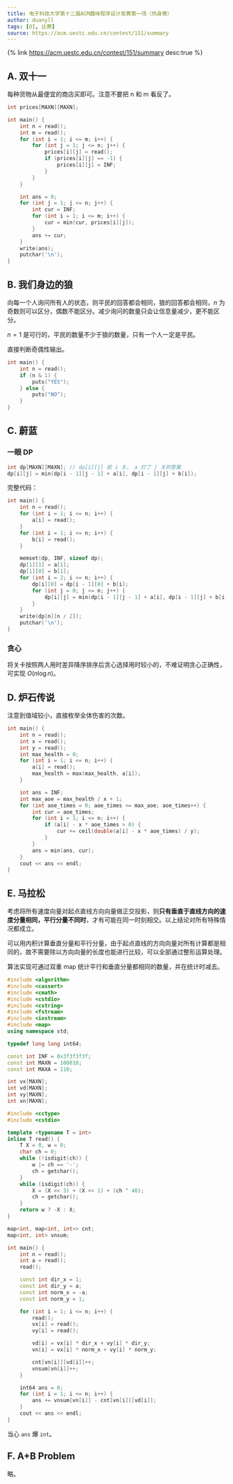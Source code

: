 ```yaml
---
title: 电子科技大学第十二届ACM趣味程序设计竞赛第一场（热身赛）
author: duanyll
tags: [OI, 比赛]
source: https://acm.uestc.edu.cn/contest/151/summary
---
```


{% link https://acm.uestc.edu.cn/contest/151/summary desc:true %}

## A. 双十一

每种货物从最便宜的商店买即可。注意不要把 n 和 m 看反了。

```cpp
int prices[MAXN][MAXN];

int main() {
    int n = read();
    int m = read();
    for (int i = 1; i <= m; i++) {
        for (int j = 1; j <= n; j++) {
            prices[i][j] = read();
            if (prices[i][j] == -1) {
                prices[i][j] = INF;
            }
        }
    }

    int ans = 0;
    for (int j = 1; j <= n; j++) {
        int cur = INF;
        for (int i = 1; i <= m; i++) {
            cur = min(cur, prices[i][j]);
        }
        ans += cur;
    }
    write(ans);
    putchar('\n');
}
```

## B. 我们身边的狼

向每一个人询问所有人的状态，则平民的回答都会相同，狼的回答都会相同，$n$ 为奇数则可以区分，偶数不能区分。减少询问的数量只会让信息量减少，更不能区分。

$n=1$ 是可行的，平民的数量不少于狼的数量，只有一个人一定是平民。

直接判断奇偶性输出。

```cpp
int main() {
    int n = read();
    if (n & 1) {
        puts("YES");
    } else {
        puts("NO");
    }
}
```

## C. 蔚蓝

### 一眼 DP

```cpp
int dp[MAXN][MAXN]; // dp[i][j] 前 i 关， a 打了 j 关的答案
dp[i][j] = min(dp[i - 1][j - 1] + a[i], dp[i - 1][j] + b[i]);
```

完整代码：

```cpp
int main() {
    int n = read();
    for (int i = 1; i <= n; i++) {
        a[i] = read();
    }
    for (int i = 1; i <= n; i++) {
        b[i] = read();
    }

    memset(dp, INF, sizeof dp);
    dp[1][1] = a[1];
    dp[1][0] = b[1];
    for (int i = 2; i <= n; i++) {
        dp[i][0] = dp[i - 1][0] + b[i];
        for (int j = 0; j <= n; j++) {
            dp[i][j] = min(dp[i - 1][j - 1] + a[i], dp[i - 1][j] + b[i]);
        }
    }
    write(dp[n][n / 2]);
    putchar('\n');
}
```

### 贪心

将关卡按照两人用时差异降序排序后贪心选择用时较小的，不难证明贪心正确性，可实现 $O(n\log n)$。

## D. 炉石传说

注意到值域较小，直接枚举全体伤害的次数。

```cpp
int main() {
    int n = read();
    int x = read();
    int y = read();
    int max_health = 0;
    for (int i = 1; i <= n; i++) {
        a[i] = read();
        max_health = max(max_health, a[i]);
    }

    int ans = INF;
    int max_aoe = max_health / x + 1;
    for (int aoe_times = 0; aoe_times <= max_aoe; aoe_times++) {
        int cur = aoe_times;
        for (int i = 1; i <= n; i++) {
            if (a[i] - x * aoe_times > 0) {
                cur += ceil(double(a[i] - x * aoe_times) / y);
            }
        }
        ans = min(ans, cur);
    }
    cout << ans << endl;
}
```

## E. 马拉松

考虑将所有速度向量对起点直线方向向量做正交投影，则**只有垂直于直线方向的速度分量相同，平行分量不同时**，才有可能在同一时刻相交。以上结论对所有特殊情况都成立。

可以用内积计算垂直分量和平行分量，由于起点直线的方向向量对所有计算都是相同的，故不需要除以方向向量的长度也能进行比较，可以全部通过整形运算处理。

算法实现可通过双重 map 统计平行和垂直分量都相同的数量，并在统计时减去。

```cpp
#include <algorithm>
#include <cassert>
#include <cmath>
#include <cstdio>
#include <cstring>
#include <fstream>
#include <iostream>
#include <map>
using namespace std;

typedef long long int64;

const int INF = 0x3f3f3f3f;
const int MAXN = 100010;
const int MAXA = 110;

int vx[MAXN];
int vd[MAXN];
int vy[MAXN];
int vn[MAXN];

#include <cctype>
#include <cstdio>

template <typename T = int>
inline T read() {
    T X = 0, w = 0;
    char ch = 0;
    while (!isdigit(ch)) {
        w |= ch == '-';
        ch = getchar();
    }
    while (isdigit(ch)) {
        X = (X << 3) + (X << 1) + (ch ^ 48);
        ch = getchar();
    }
    return w ? -X : X;
}

map<int, map<int, int>> cnt;
map<int, int> vnsum;

int main() {
    int n = read();
    int a = read();
    read();

    const int dir_x = 1;
    const int dir_y = a;
    const int norm_x = -a;
    const int norm_y = 1;

    for (int i = 1; i <= n; i++) {
        read();
        vx[i] = read();
        vy[i] = read();

        vd[i] = vx[i] * dir_x + vy[i] * dir_y;
        vn[i] = vx[i] * norm_x + vy[i] * norm_y;

        cnt[vn[i]][vd[i]]++;
        vnsum[vn[i]]++;
    }

    int64 ans = 0;
    for (int i = 1; i <= n; i++) {
        ans += vnsum[vn[i]] - cnt[vn[i]][vd[i]];
    }
    cout << ans << endl;
}
```

当心 `ans` 爆 `int`。

## F. A+B Problem

略。